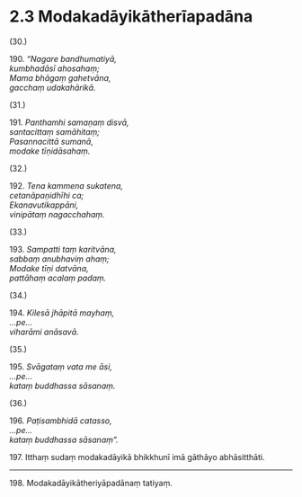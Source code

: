 # 2.3 Modakadāyikātherīapadāna

(30.)

190\. _“Nagare bandhumatiyā,_  
_kumbhadāsī ahosahaṃ;_  
_Mama bhāgaṃ gahetvāna,_  
_gacchaṃ udakahārikā._  

(31.)

191\. _Panthamhi samaṇaṃ disvā,_  
_santacittaṃ samāhitaṃ;_  
_Pasannacittā sumanā,_  
_modake tīṇidāsahaṃ._  

(32.)

192\. _Tena kammena sukatena,_  
_cetanāpaṇidhīhi ca;_  
_Ekanavutikappāni,_  
_vinipātaṃ nagacchahaṃ._  

(33.)

193\. _Sampatti taṃ karitvāna,_  
_sabbaṃ anubhaviṃ ahaṃ;_  
_Modake tīṇi datvāna,_  
_pattāhaṃ acalaṃ padaṃ._  

(34.)

194\. _Kilesā jhāpitā mayhaṃ,_  
_…pe…_  
_viharāmi anāsavā._  

(35.)

195\. _Svāgataṃ vata me āsi,_  
_…pe…_  
_kataṃ buddhassa sāsanaṃ._  

(36.)

196\. _Paṭisambhidā catasso,_  
_…pe…_  
_kataṃ buddhassa sāsanaṃ”._  

197\. Itthaṃ sudaṃ modakadāyikā bhikkhunī imā gāthāyo abhāsitthāti.

---

198\. Modakadāyikātheriyāpadānaṃ tatiyaṃ.
